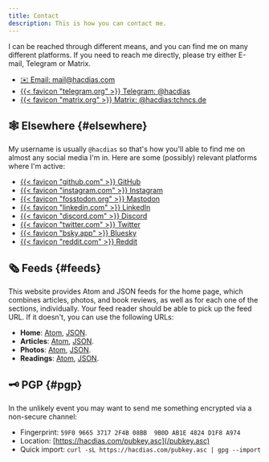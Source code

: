 ```yaml
---
title: Contact
description: This is how you can contact me.
---
```


I can be reached through different means, and you can find me on many different platforms. If you need to reach me directly, please try either E-mail, Telegram or Matrix.

<!--more-->

<div class='terms grid bold'>

- [✉️ Email: mail@hacdias.com](mailto:mail@hacdias.com)
- [{{< favicon "telegram.org" >}} Telegram: @hacdias](https://t.me/hacdias)
- [{{< favicon "matrix.org" >}} Matrix: @hacdias:tchncs.de](https://matrix.to/#/@hacdias:tchncs.de)

</div>

## 🕸 Elsewhere {#elsewhere}

My username is usually `@hacdias` so that's how you'll able to find me on almost any social media I'm in. Here are some (possibly) relevant platforms where I'm active:

<div class='terms grid bold'>

- [{{< favicon "github.com" >}} GitHub](https://github.com/hacdias)
- [{{< favicon "instagram.com" >}} Instagram](https://instagram.com/hacdias)
- [{{< favicon "fosstodon.org" >}} Mastodon](https://fosstodon.org/@hacdias)
- [{{< favicon "linkedin.com" >}} LinkedIn](https://linkedin.com/in/hacdias)
- [{{< favicon "discord.com" >}} Discord](https://discord.com/users/hacdias)
- [{{< favicon "twitter.com" >}} Twitter](https://twitter.com/hacdias)
- [{{< favicon "bsky.app" >}} Bluesky](https://bsky.app/profile/hacdias.com)
- [{{< favicon "reddit.com" >}} Reddit](https://reddit.com/u/hacdias)

</div>

## 🗞 Feeds {#feeds}

This website provides Atom and JSON feeds for the home page, which combines articles, photos, and book reviews, as well as for each one of the sections, individually. Your feed reader should be able to pick up the feed URL. If it doesn't, you can use the following URLs:

- **Home**: [Atom](/feed.xml), [JSON](/feed.json).
- **Articles**: [Atom](/articles/feed.xml), [JSON](/articles/feed.json).
- **Photos**: [Atom](/photos/feed.xml), [JSON](/photos/feed.json).
- **Readings**: [Atom](/readings/feed.xml), [JSON](/readings/feed.json).

## 🗝 PGP {#pgp}

In the unlikely event you may want to send me something encrypted via a non-secure channel:

- Fingerprint: `59F0 9665 3717 2F4B 08BB  9B0D AB1E 4824 D1F8 A974`
- Location: [https://hacdias.com/pubkey.asc](/pubkey.asc)
- Quick import: `curl -sL https://hacdias.com/pubkey.asc | gpg --import`
